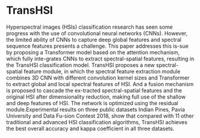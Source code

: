 # TransHSI
 Hyperspectral images (HSIs) classification research has seen some progress with the use of convolutional neural networks (CNNs). However, the limited ability of CNNs to capture deep global features and spectral sequence features presents a challenge. This paper addresses this is-sue by proposing a Transformer model based on the attention mechanism, which fully inte-grates CNNs to extract spectral-spatial features, resulting in the TransHSI classification model. TransHSI proposes a new spectral-spatial feature module, in which the spectral feature extraction module combines 3D CNN with different convolution kernel sizes and Transformer to extract global and local spectral features of HSI. And a fusion mechanism is proposed to cascade the ex-tracted spectral-spatial features and the original HSI after dimensionality reduction, making full use of the shallow and deep features of HSI. The network is optimized using the residual module.Experimental results on three public datasets Indian Pines, Pavia University and Data Fu-sion Contest 2018, show that compared with 11 other traditional and advanced HSI classification algorithms, TransHSI achieves the best overall accuracy and kappa coefficient in all three datasets.
 

